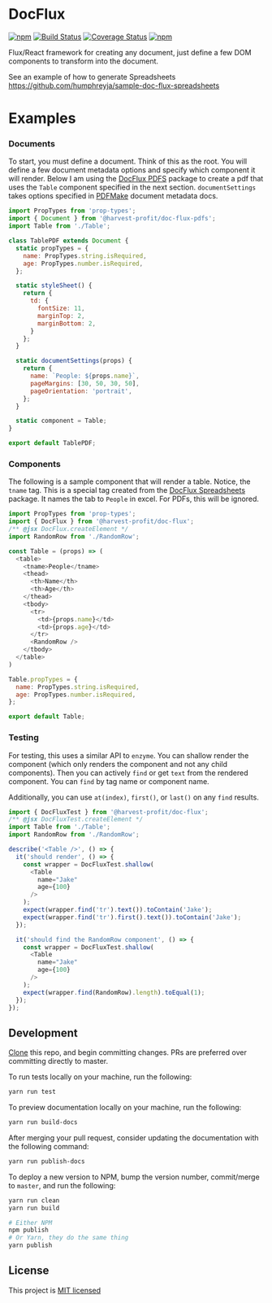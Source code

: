 # DocFlux
[![npm](https://img.shields.io/npm/v/@harvest-profit/doc-flux.svg)](https://www.npmjs.com/package/@harvest-profit/doc-flux)  [![Build Status](https://travis-ci.org/HarvestProfit/DocFlux.svg?branch=master)](https://travis-ci.org/HarvestProfit/DocFlux)  [![Coverage Status](https://coveralls.io/repos/github/HarvestProfit/DocFlux/badge.svg?branch=master)](https://coveralls.io/github/HarvestProfit/DocFlux?branch=master) [![npm](https://img.shields.io/npm/l/@harvest-profit/doc-flux.svg)](https://github.com/HarvestProfit/DocFlux/blob/master/LICENSE)

Flux/React framework for creating any document, just define a few DOM components to transform into the document.

See an example of how to generate Spreadsheets https://github.com/humphreyja/sample-doc-flux-spreadsheets

# Examples

### Documents
To start, you must define a document.  Think of this as the root.  You will define a few document metadata options and specify which component it will render.  Below I am using the [DocFlux PDFS](https://github.com/HarvestProfit/DocFlux-PDFs) package to create a pdf that uses the `Table` component specified in the next section.  `documentSettings` takes options specified in [PDFMake](https://pdfmake.github.io/docs/document-definition-object/document-medatadata/) document metadata docs.

```js
import PropTypes from 'prop-types';
import { Document } from '@harvest-profit/doc-flux-pdfs';
import Table from './Table';

class TablePDF extends Document {
  static propTypes = {
    name: PropTypes.string.isRequired,
    age: PropTypes.number.isRequired,
  };

  static styleSheet() {
    return {
      td: {
        fontSize: 11,
        marginTop: 2,
        marginBottom: 2,
      }
    };
  }

  static documentSettings(props) {
    return {
      name: `People: ${props.name}`,
      pageMargins: [30, 50, 30, 50],
      pageOrientation: 'portrait',
    };
  }

  static component = Table;
}

export default TablePDF;
```

### Components
The following is a sample component that will render a table.  Notice, the `tname` tag.  This is a special tag created from the [DocFlux Spreadsheets](https://github.com/HarvestProfit/DocFlux-Spreadsheets) package.  It names the tab to `People` in excel.  For PDFs, this will be ignored.

```js
import PropTypes from 'prop-types';
import { DocFlux } from '@harvest-profit/doc-flux';
/** @jsx DocFlux.createElement */
import RandomRow from './RandomRow';

const Table = (props) => (
  <table>
    <tname>People</tname>
    <thead>
      <th>Name</th>
      <th>Age</th>
    </thead>
    <tbody>
      <tr>
        <td>{props.name}</td>
        <td>{props.age}</td>
      </tr>
      <RandomRow />
    </tbody>
  </table>
)

Table.propTypes = {
  name: PropTypes.string.isRequired,
  age: PropTypes.number.isRequired,
};

export default Table;
```
### Testing

For testing, this uses a similar API to `enzyme`.  You can shallow render the component (which only renders the component and not any child components).  Then you can actively `find` or get `text` from the rendered component. You can `find` by tag name or component name.

Additionally, you can use `at(index)`, `first()`, or `last()` on any `find` results.  

```js
import { DocFluxTest } from '@harvest-profit/doc-flux';
/** @jsx DocFluxTest.createElement */
import Table from './Table';
import RandomRow from './RandomRow';

describe('<Table />', () => {
  it('should render', () => {
    const wrapper = DocFluxTest.shallow(
      <Table
        name="Jake"
        age={100}
      />
    );
    expect(wrapper.find('tr').text()).toContain('Jake');
    expect(wrapper.find('tr').first().text()).toContain('Jake');
  });

  it('should find the RandomRow component', () => {
    const wrapper = DocFluxTest.shallow(
      <Table
        name="Jake"
        age={100}
      />
    );
    expect(wrapper.find(RandomRow).length).toEqual(1);
  });
});
```

## Development
[Clone](https://help.github.com/articles/cloning-a-repository/) this repo, and begin committing changes. PRs are preferred over committing directly to master.

To run tests locally on your machine, run the following:
```bash
yarn run test
```

To preview documentation locally on your machine, run the following:
```bash
yarn run build-docs
```

After merging your pull request, consider updating the documentation with the following command:
```bash
yarn run publish-docs
```

To deploy a new version to NPM, bump the version number, commit/merge to `master`, and run the following:
```bash
yarn run clean
yarn run build

# Either NPM
npm publish
# Or Yarn, they do the same thing
yarn publish
```

## License
This project is [MIT licensed](https://github.com/HarvestProfit/DocFlux/blob/master/LICENSE)
